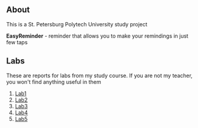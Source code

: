 ## About
This is a St. Petersburg Polytech University study project

**EasyReminder** - reminder that allows you to make your remindings in just few taps

## Labs

These are reports for labs from my study course. If you are not my teacher, you won't find anything useful in them
1. [Lab1](./forlabs/lab1/lab1.md)
2. [Lab2](./forlabs/lab2/lab2.md)
3. [Lab3](./forlabs/lab3/lab3.md)
4. [Lab4](./forlabs/lab4/lab4.md)
5. [Lab5](./forlabs/lab5/lab5.md)